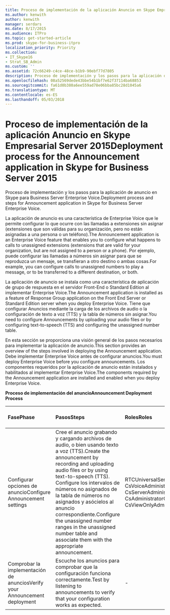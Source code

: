```yaml
---
title: Proceso de implementación de la aplicación Anuncio en Skype Empresarial Server 2015
ms.author: kenwith
author: kenwith
manager: serdars
ms.date: 8/17/2015
ms.audience: ITPro
ms.topic: get-started-article
ms.prod: skype-for-business-itpro
localization_priority: Priority
ms.collection:
- IT_Skype16
- Strat_SB_Admin
ms.custom: ''
ms.assetid: 72c66249-c4ce-48ce-b1b9-90ebf77d7805
description: Proceso de implementación y los pasos para la aplicación de anuncio en Skype para Business Server Enterprise Voice.
ms.openlocfilehash: 08a52569dede43bbe54b1bf7e62f37114ba68853
ms.sourcegitcommit: fa61d0b380a6ee559ad78e06bba85bc28d1045a6
ms.translationtype: MT
ms.contentlocale: es-ES
ms.lasthandoff: 05/03/2018
---
```

# <a name="deployment-process-for-the-announcement-application-in-skype-for-business-server-2015"></a><span data-ttu-id="52114-103">Proceso de implementación de la aplicación Anuncio en Skype Empresarial Server 2015</span><span class="sxs-lookup"><span data-stu-id="52114-103">Deployment process for the Announcement application in Skype for Business Server 2015</span></span>
 
<span data-ttu-id="52114-104">Proceso de implementación y los pasos para la aplicación de anuncio en Skype para Business Server Enterprise Voice.</span><span class="sxs-lookup"><span data-stu-id="52114-104">Deployment process and steps for Announcement application in Skype for Business Server Enterprise Voice.</span></span>
  
<span data-ttu-id="52114-105">La aplicación de anuncio es una característica de Enterprise Voice que le permite configurar lo que ocurre con las llamadas a extensiones sin asignar (extensiones que son válidas para su organización, pero no están asignadas a una persona o un teléfono).</span><span class="sxs-lookup"><span data-stu-id="52114-105">The Announcement application is an Enterprise Voice feature that enables you to configure what happens to calls to unassigned extensions (extensions that are valid for your organization, but are not assigned to a person or a phone).</span></span> <span data-ttu-id="52114-106">Por ejemplo, puede configurar las llamadas a números sin asignar para que se reproduzca un mensaje, se transfieran a otro destino o ambas cosas.</span><span class="sxs-lookup"><span data-stu-id="52114-106">For example, you can configure calls to unassigned numbers to play a message, or to be transferred to a different destination, or both.</span></span>
  
<span data-ttu-id="52114-107">La aplicación de anuncio se instala como una característica de aplicación de grupo de respuesta en el servidor Front-End o Standard Edition al implementar Enterprise Voice.</span><span class="sxs-lookup"><span data-stu-id="52114-107">The Announcement application is installed as a feature of Response Group application on the Front End Server or Standard Edition server when you deploy Enterprise Voice.</span></span> <span data-ttu-id="52114-108">Tiene que configurar Anuncios mediante la carga de los archivos de audio o la configuración de texto a voz (TTS) y la tabla de números sin asignar.</span><span class="sxs-lookup"><span data-stu-id="52114-108">You need to configure Announcements by uploading your audio files or by configuring text-to-speech (TTS) and configuring the unassigned number table.</span></span>
  
<span data-ttu-id="52114-109">En esta sección se proporciona una visión general de los pasos necesarios para implementar la aplicación de anuncio.</span><span class="sxs-lookup"><span data-stu-id="52114-109">This section provides an overview of the steps involved in deploying the Announcement application.</span></span> <span data-ttu-id="52114-110">Debe implementar Enterprise Voice antes de configurar anuncios.</span><span class="sxs-lookup"><span data-stu-id="52114-110">You must deploy Enterprise Voice before you configure announcements.</span></span> <span data-ttu-id="52114-111">Los componentes requeridos por la aplicación de anuncio están instalados y habilitados al implementar Enterprise Voice.</span><span class="sxs-lookup"><span data-stu-id="52114-111">The components required by the Announcement application are installed and enabled when you deploy Enterprise Voice.</span></span>
  
<span data-ttu-id="52114-112">**Proceso de implementación del anuncio**</span><span class="sxs-lookup"><span data-stu-id="52114-112">**Announcement Deployment Process**</span></span>

|<span data-ttu-id="52114-113">**Fase**</span><span class="sxs-lookup"><span data-stu-id="52114-113">**Phase**</span></span>|<span data-ttu-id="52114-114">**Pasos**</span><span class="sxs-lookup"><span data-stu-id="52114-114">**Steps**</span></span>|<span data-ttu-id="52114-115">**Roles**</span><span class="sxs-lookup"><span data-stu-id="52114-115">**Roles**</span></span>|<span data-ttu-id="52114-116">**Documentación de implementación**</span><span class="sxs-lookup"><span data-stu-id="52114-116">**Deployment documentation**</span></span>|
|:-----|:-----|:-----|:-----|
|<span data-ttu-id="52114-117">Configurar opciones de anuncio</span><span class="sxs-lookup"><span data-stu-id="52114-117">Configure Announcement settings</span></span>  <br/> | <span data-ttu-id="52114-118">Cree el anuncio grabando y cargando archivos de audio, o bien usando texto a voz (TTS).</span><span class="sxs-lookup"><span data-stu-id="52114-118">Create the announcement by recording and uploading audio files or by using text-to-speech (TTS).</span></span> <br/>  <span data-ttu-id="52114-119">Configure los intervalos de números no asignados de la tabla de números no asignados y asócielos al anuncio correspondiente.</span><span class="sxs-lookup"><span data-stu-id="52114-119">Configure the unassigned number ranges in the unassigned number table and associate them with the appropriate announcement.</span></span> <br/> |<span data-ttu-id="52114-120">RTCUniversalServerAdmins</span><span class="sxs-lookup"><span data-stu-id="52114-120">RTCUniversalServerAdmins</span></span>  <br/> <span data-ttu-id="52114-121">CsVoiceAdministrator</span><span class="sxs-lookup"><span data-stu-id="52114-121">CsVoiceAdministrator</span></span>  <br/> <span data-ttu-id="52114-122">CsServerAdministrator</span><span class="sxs-lookup"><span data-stu-id="52114-122">CsServerAdministrator</span></span>  <br/> <span data-ttu-id="52114-123">CsAdministrator</span><span class="sxs-lookup"><span data-stu-id="52114-123">CsAdministrator</span></span>  <br/> <span data-ttu-id="52114-124">CsViewOnlyAdministrator</span><span class="sxs-lookup"><span data-stu-id="52114-124">CsViewOnlyAdministrator</span></span>  <br/> |[<span data-ttu-id="52114-125">Crear o eliminar un anuncio en Skype para Business Server 2015</span><span class="sxs-lookup"><span data-stu-id="52114-125">Create or delete an announcement in Skype for Business Server 2015</span></span>](create-an-announcement.md) <br/> [<span data-ttu-id="52114-126">Crear o modificar un intervalo de números sin asignar en Skype para Business Server 2015</span><span class="sxs-lookup"><span data-stu-id="52114-126">Create or modify an unassigned number range in Skype for Business Server 2015</span></span>](create-or-modify-an-unassigned-number-range.md) <br/> |
|<span data-ttu-id="52114-127">Comprobar la implementación de anuncios</span><span class="sxs-lookup"><span data-stu-id="52114-127">Verify your Announcement deployment</span></span>  <br/> |<span data-ttu-id="52114-128">Escuche los anuncios para comprobar que la configuración funciona correctamente.</span><span class="sxs-lookup"><span data-stu-id="52114-128">Test by listening to announcements to verify that your configuration works as expected.</span></span>  <br/> |-  <br/> |[<span data-ttu-id="52114-129">(Opcional) Comprobación de la implementación de anuncio en Skype para profesionales de 2015</span><span class="sxs-lookup"><span data-stu-id="52114-129">(Optional) Verify Announcement deployment in Skype for Business 2015</span></span>](optional-verify-announcement-deployment.md) <br/> |
   

